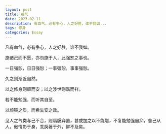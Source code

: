 ```yaml
---
layout: post
title: 戒气
date: 2023-02-11
description: 有血气，必有争心，人之好胜，谁不我如...
tags: 修身
categories: Essay
---
```


凡有血气，必有争心，人之好胜，谁不我如。

施诸己而不愿，亦勿施于人，此强恕之事也。

一日强恕，日日强恕；一事强恕，事事强恕。

久之则渐近自然。

以之修身则顺而安；以之涉世则谐而祥。

若不能勉强，而听其自至。

以顽钝之质，而希生安之效。

见人之气类与己不合，则隔膜弃置，甚或加之以不能堪，不复能勉强自抑，舍己从人，傲惰彰于身，乖戾著于外，鲜不及矣。
